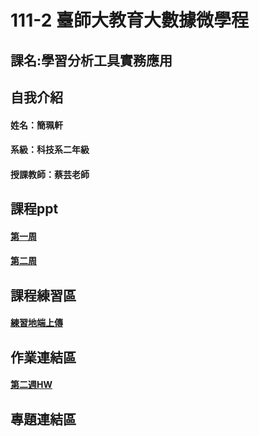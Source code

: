 # 111-2 臺師大教育大數據微學程
## 課名:學習分析工具實務應用
## 自我介紹
#### 姓名：簡珮軒
#### 系級：科技系二年級
#### 授課教師：蔡芸老師
## 課程ppt
#### [第一周](https://docs.google.com/presentation/d/e/2PACX-1vSInSmBw4pmnFj-4BoVDQcXDkXJ23WMGXBWPkHTTm99t0rigaeIYzMpjC8Q7nKu9SZWeNAs6q1Wy5ZE/pub?start=false&loop=false&delayms=3000&slide=id.p)
#### [第二周](https://docs.google.com/presentation/d/e/2PACX-1vT-TbdyqnFFYyOREkTHFGj8OMr3z4-77otHUtDB1PZk_hy4H1sO0_ZXdsaTg1qping-CP_2kEhcvlu0/pub?start=false&loop=false&delayms=3000&slide=id.p)
## 課程練習區
#### [練習地端上傳](https://github.com/cpeggy/LAT/blob/main/TEST.ipynb)
## 作業連結區
#### [第二週HW]()
## 專題連結區
